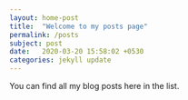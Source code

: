 ```yaml
---
layout: home-post
title:  "Welcome to my posts page"
permalink: /posts
subject: post
date:   2020-03-20 15:58:02 +0530
categories: jekyll update
---
```

You can find all my blog posts here in the list.